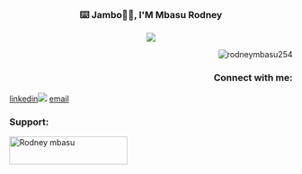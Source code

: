 <!-- markdownlint-disable MD033 MD041 -->
<p align="center">
  <h3 align="center">⌨️ Jambo👋👋, I'M Mbasu Rodney</h3>
</p>
  
<p align="center">
  <img src="https://readme-typing-svg.demolab.com/?lines=Always+versatile;Computer+scientist;Full+stack+developer;From+Nairobi+Kenya&font=Fira%20Code&center=true&width=380&height=50&duration=4000&pause=1000">

<p align="right"> <img src="https://komarev.com/ghpvc/?username=rodneymbasu254&label=Profile%20views&color=0e75b6&style=flat" alt="rodneymbasu254" /> </p>

<p align="center">
  <h3 align="right">Connect with me:</h3>
  <a href="https://linkedin.com/in/rodney-mbasu-bb354b267">linkedin</a><img src="![image](https://user-images.githubusercontent.com/122750072/229301792-ff40e897-b3d0-4a76-b7dd-2b10f2b2279b.png)
"/>
  <a href="mailto:rodneymbasu@gmail.com">email</a>
  
  <h3 align="left">Support:</h3>
<p><a href="https://www.buymeacoffee.com/rodneymbasu"> <img align="left" src="https://cdn.buymeacoffee.com/buttons/v2/default-yellow.png" height="50" width="210" alt="Rodney mbasu" /></a></p><br><br>

    


<!-- markdownlint-enable MD033 -->

